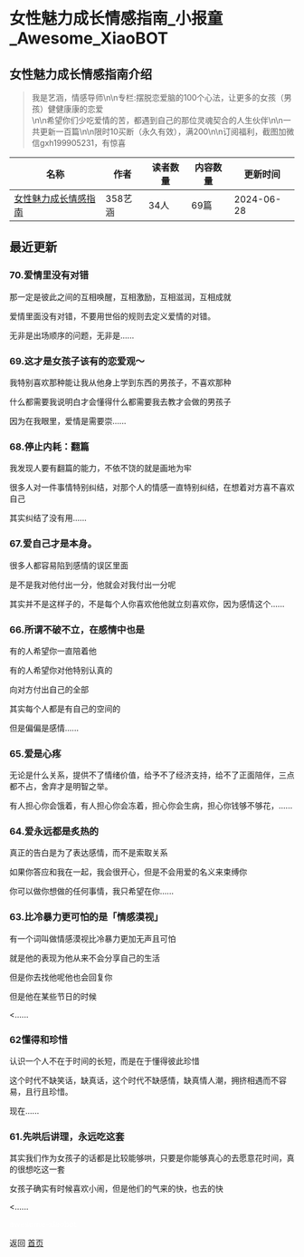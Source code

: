 # 女性魅力成长情感指南_小报童_Awesome_XiaoBOT

## 女性魅力成长情感指南介绍
> 我是艺涵，情感导师\n\n专栏:摆脱恋爱脑的100个心法，让更多的女孩（男孩）健健康康的恋爱  
\n\n希望你们少吃爱情的苦，都遇到自己的那位灵魂契合的人生伙伴\n\n一共更新一百篇\n\n限时10买断（永久有效），满200\n\n订阅福利，截图加微信gxh199905231，有惊喜  
  


|名称|作者|读者数量|内容数量|更新时间|
|---|---|---|---|---|
|[女性魅力成长情感指南](https://xiaobot.net/p/gxh199905231?refer=9c3f1c95-a052-465a-9902-f6d75080262a)|358艺涵|34人|69篇|2024-06-28|

## 最近更新
### 70.爱情里没有对错

那一定是彼此之间的互相唤醒，互相激励，互相滋润，互相成就

爱情里面没有对错，不要用世俗的规则去定义爱情的对错。

无非是出场顺序的问题，无非是......

### 69.这才是女孩子该有的恋爱观～

我特别喜欢那种能让我从他身上学到东西的男孩子，不喜欢那种

什么都需要我说明白才会懂得什么都需要我去教才会做的男孩子

因为在我眼里，爱情是需要崇......

### 68.停止内耗：翻篇

我发现人要有翻篇的能力，不依不饶的就是画地为牢

很多人对一件事情特别纠结，对那个人的情感一直特别纠结，在想着对方喜不喜欢自己

其实纠结了没有用......

### 67.爱自己才是本身。

很多人都容易陷到感情的误区里面

是不是我对他付出一分，他就会对我付出一分呢

其实并不是这样子的，不是每个人你喜欢他他就立刻喜欢你，因为感情这个......

### 66.所谓不破不立，在感情中也是

有的人希望你一直陪着他

有的人希望你对他特别认真的

向对方付出自己的全部

其实每个人都是有自己的空间的

但是偏偏是感情......

### 65.爱是心疼

无论是什么关系，提供不了情绪价值，给予不了经济支持，给不了正面陪伴，三点都不占，舍弃才是明智之举。

有人担心你会饿着，有人担心你会冻着，担心你会生病，担心你钱够不够花，......

### 64.爱永远都是炙热的

真正的告白是为了表达感情，而不是索取关系

如果你答应和我在一起，我会很开心，但是不会用爱的名义来束缚你

你可以做你想做的任何事情，我只希望在你......

### 63.比冷暴力更可怕的是「情感漠视」

有一个词叫做情感漠视比冷暴力更加无声且可怕

就是他的表现为他从来不会分享自己的生活

但是你去找他呢他也会回复你

但是他在某些节日的时候

<......

### 62懂得和珍惜

认识一个人不在于时间的长短，而是在于懂得彼此珍惜

这个时代不缺笑话，缺真话，这个时代不缺感情，缺真情人潮，拥挤相遇而不容易，且行且珍惜。

现在......

### 61.先哄后讲理，永远吃这套

其实我们作为女孩子的话都是比较能够哄，只要是你能够真心的去愿意花时间，真的很想吃这一套

女孩子确实有时候喜欢小闹，但是他们的气来的快，也去的快

<......


<a href="https://github.com/Reno9527/awesome-xiaobot" style="color: white; text-decoration: none;">awesome-xiaobot</a>

返回 [首页](../README.md)
